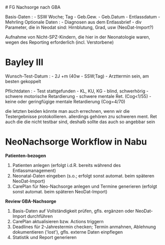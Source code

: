 <?xml version="1.0" encoding="UTF-8"?>
<p>
# FG Nachsorge nach GBA

Basis-Daten
:    - SSW Woche; Tag
     - Geb.Gew.
     - Geb.Datum
     - Entlassdatum
     - Mehrling
Optionale Daten
:    - Diagnosen aus dem Entlassbrief
     - div Parameter, die in Neodat sind: Hirnblutung, Grad, usw (NeoDat-Import?)

Aufnahme von Nicht-SPZ-Kindern, die hier in der Neonatologie waren, wegen des Reporting erforderlich (incl. Verstorbene)

# Bayley III

Wunsch-Test-Datum
:    - 2J +m (40w - SSW;Tag)
     - Arzttermin sein, am besten gekoppelt

Pflichtdaten
:    - Test stattgefunden
     - KL, KU, KG
     - blind, schwerhörig
     - schwere motorische Retardierung
     - schwere mentale Ret. (Cog&lt;1/55)
     - keine oder geringfügige mentale Retardierung (Cog=4/70)
     
die letzten beiden könnte man auch errechnen, wenn wir die Testergebnisse protokollieren. allerdings gehören zru schweren ment. Ret auch die die nicht testbar sind, deshalb sollte das auch so angebbar sein

# NeoNachsorge Workflow in Nabu

**Patienten-bezogen**  
1. Patienten anlegen (erfolgt i.d.R. bereits während des Entlassmanagement)
2. Neonatal-Daten eingeben (s.o.; erfolgt sonst automat. beim späteren NeoDat-Import)
3. CarePlan für Neo-Nachsorge anlegen und Termine generieren (erfolgt sonst automat. beim späteren NeoDat-Import)

**Review GBA-Nachsorge**  
1. Basis-Daten auf Vollständigkeit prüfen, gfls. ergänzen oder NeoDat-Import durchführen
2. CarePlan aktualisieren bzw. Actions triggern
3. Deadlines für 2-Jahrestermin checken; Termin anmahnen, Ablehnung dokumentieren ('lost'), gfls. externe Daten einpflegen
4. Statistik und Report generieren
</p>